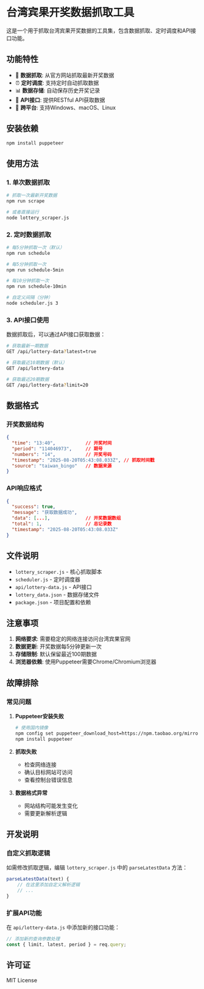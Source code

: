 # 台湾宾果开奖数据抓取工具

这是一个用于抓取台湾宾果开奖数据的工具集，包含数据抓取、定时调度和API接口功能。

## 功能特性

- 🎯 **数据抓取**: 从官方网站抓取最新开奖数据
- ⏰ **定时调度**: 支持定时自动抓取数据
- 📊 **数据存储**: 自动保存历史开奖记录
- 🔌 **API接口**: 提供RESTful API获取数据
- 📱 **跨平台**: 支持Windows、macOS、Linux

## 安装依赖

```bash
npm install puppeteer
```

## 使用方法

### 1. 单次数据抓取

```bash
# 抓取一次最新开奖数据
npm run scrape

# 或者直接运行
node lottery_scraper.js
```

### 2. 定时数据抓取

```bash
# 每5分钟抓取一次（默认）
npm run schedule

# 每5分钟抓取一次
npm run schedule-5min

# 每10分钟抓取一次
npm run schedule-10min

# 自定义间隔（分钟）
node scheduler.js 3
```

### 3. API接口使用

数据抓取后，可以通过API接口获取数据：

```bash
# 获取最新一期数据
GET /api/lottery-data?latest=true

# 获取最近10期数据（默认）
GET /api/lottery-data

# 获取最近20期数据
GET /api/lottery-data?limit=20
```

## 数据格式

### 开奖数据结构

```json
{
  "time": "13:40",           // 开奖时间
  "period": "114046973",     // 期号
  "numbers": "14",           // 开奖号码
  "timestamp": "2025-08-20T05:43:08.033Z", // 抓取时间戳
  "source": "taiwan_bingo"   // 数据来源
}
```

### API响应格式

```json
{
  "success": true,
  "message": "获取数据成功",
  "data": [...],             // 开奖数据数组
  "total": 1,                // 总记录数
  "timestamp": "2025-08-20T05:43:08.033Z"
}
```

## 文件说明

- `lottery_scraper.js` - 核心抓取脚本
- `scheduler.js` - 定时调度器
- `api/lottery-data.js` - API接口
- `lottery_data.json` - 数据存储文件
- `package.json` - 项目配置和依赖

## 注意事项

1. **网络要求**: 需要稳定的网络连接访问台湾宾果官网
2. **数据更新**: 开奖数据每5分钟更新一次
3. **存储限制**: 默认保留最近100期数据
4. **浏览器依赖**: 使用Puppeteer需要Chrome/Chromium浏览器

## 故障排除

### 常见问题

1. **Puppeteer安装失败**
   ```bash
   # 使用国内镜像
   npm config set puppeteer_download_host=https://npm.taobao.org/mirrors
   npm install puppeteer
   ```

2. **抓取失败**
   - 检查网络连接
   - 确认目标网站可访问
   - 查看控制台错误信息

3. **数据格式异常**
   - 网站结构可能发生变化
   - 需要更新解析逻辑

## 开发说明

### 自定义抓取逻辑

如需修改抓取逻辑，编辑 `lottery_scraper.js` 中的 `parseLatestData` 方法：

```javascript
parseLatestData(text) {
    // 在这里添加自定义解析逻辑
    // ...
}
```

### 扩展API功能

在 `api/lottery-data.js` 中添加新的接口功能：

```javascript
// 添加新的查询参数处理
const { limit, latest, period } = req.query;
```

## 许可证

MIT License